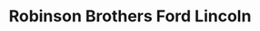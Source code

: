 ---
title: "Robinson Brothers Ford Lincoln"
url: /baton-rouge/robinson-brothers-ford-lincoln/
shop: car
---